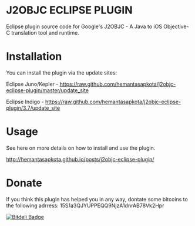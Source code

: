 J2OBJC ECLIPSE PLUGIN
=====================

Eclipse plugin source code for Google's J2OBJC - A Java to iOS Objective-C translation tool and runtime.

Installation
=====================
You can install the plugin via the update sites:

Eclipse Juno/Kepler - https://raw.github.com/hemantasapkota/j2objc-eclipse-plugin/master/update_site

Eclipse Indigo - https://raw.github.com/hemantasapkota/j2objc-eclipse-plugin/3.7/update_site

Usage
=====================
See here on more details on how to install and use the plugin.

http://hemantasapkota.github.io/posts/j2objc-eclipse-plugin/

Donate
===========================================
If you think this plugin has helped you in any way, dontate some bitcoins to the following adrress:
15S1a3QJYUPPEQQ9NjzA1dnrAB78Vk2Hpr


[![Bitdeli Badge](https://d2weczhvl823v0.cloudfront.net/hemantasapkota/j2objc-eclipse-plugin/trend.png)](https://bitdeli.com/free "Bitdeli Badge")

